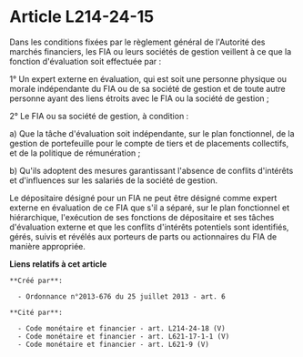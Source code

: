 # Article L214-24-15

Dans les conditions fixées par le règlement général de l'Autorité des marchés financiers, les FIA ou leurs sociétés de
gestion veillent à ce que la fonction d'évaluation soit effectuée par : 

1° Un expert externe en évaluation, qui est soit une personne physique ou morale indépendante du FIA ou de sa société de
gestion et de toute autre personne ayant des liens étroits avec le FIA ou la société de gestion ; 

2° Le FIA ou sa société de gestion, à condition : 

a) Que la tâche d'évaluation soit indépendante, sur le plan fonctionnel, de la gestion de portefeuille pour le compte de
tiers et de placements collectifs, et de la politique de rémunération ; 

b) Qu'ils adoptent des mesures garantissant l'absence de conflits d'intérêts et d'influences sur les salariés de la société
de gestion. 

Le dépositaire désigné pour un FIA ne peut être désigné comme expert externe en évaluation de ce FIA que s'il a séparé, sur
le plan fonctionnel et hiérarchique, l'exécution de ses fonctions de dépositaire et ses tâches d'évaluation externe et que
les conflits d'intérêts potentiels sont identifiés, gérés, suivis et révélés aux porteurs de parts ou actionnaires du FIA de
manière appropriée.

**Liens relatifs à cet article**

	**Créé par**:

	  - Ordonnance n°2013-676 du 25 juillet 2013 - art. 6

	**Cité par**:

	  - Code monétaire et financier - art. L214-24-18 (V)
	  - Code monétaire et financier - art. L621-17-1-1 (V)
	  - Code monétaire et financier - art. L621-9 (V)
